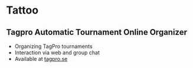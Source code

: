 # Tattoo
## Tagpro Automatic Tournament Online Organizer


* Organizing TagPro tournaments
* Interaction via web and group chat
* Available at [tagpro.se](http://tagpro.se)
